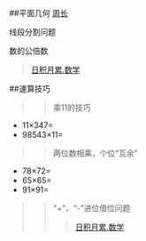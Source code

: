 ##平面几何
 [周长](/chapter1/xue_er_si.md#20181128)

线段分割问题


数的公倍数

> [日积月累.数学](/chapter1/maths.md#b)

##速算技巧

>>乘11的技巧
* 11×347=
* 98543×11=

>>两位数相乘，个位“互余”
* 78×72=
* 65×65=
* 91×91=

>> "+"、“-”进位借位问题
>>>[日积月累.数学](/chapter1/maths.md#a)






